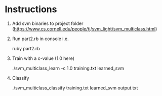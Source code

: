 # Instructions
1. Add svm binaries to project folder (https://www.cs.cornell.edu/people/tj/svm_light/svm_multiclass.html)
2. Run part2.rb in console i.e.

	ruby part2.rb
3. Train with a c-value (1.0 here)

	./svm_multiclass_learn -c 1.0 training.txt learned_svm
4. Classify

	./svm_multiclass_classify training.txt learned_svm output.txt